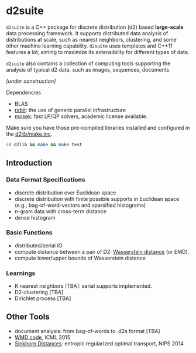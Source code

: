 # d2suite
`d2suite` is a C++ package for discrete distribution (d2) based 
__large-scale__ data processing framework. It supports distributed data analysis
of distributions at scale, such as nearest neighbors, clustering, and
some other machine learning capability. `d2suite` uses templates and C++11 features 
a lot, aiming to maximize its extensibility for different types of data.

`d2suite` also contains a collection of computing tools supporting the analysis 
of typical d2 data, such as images, sequences, documents.

*[under construction]*

Dependencies
 - BLAS
 - [rabit](https://github.com/dmlc/rabit): the use of generic parallel infrastructure
 - [mosek](https://www.mosek.com): fast LP/QP solvers, academic license available.

Make sure you have those pre-compiled libraries installed and
configured in the [d2lib/make.inc](d2lib/make.inc).
```bash
cd d2lib && make && make test
```

## Introduction
### Data Format Specifications
 - discrete distribution over Euclidean space
 - discrete distribution with finite possible supports in Euclidean space (e.g., bag-of-word-vectors and sparsified histograms)
 - n-gram data with cross-term distance
 - dense histogram

### Basic Functions
 - distributed/serial IO 
 - compute distance between a pair of D2: [Wasserstein distance](http://en.wikipedia.org/wiki/Wasserstein_metric) (or EMD).
 - compute lower/upper bounds of Wasserstein distance


### Learnings
 - K nearest neighbors [TBA]: serial supports implemented.
 - D2-clustering [TBA]
 - Dirichlet process [TBA]

## Other Tools
 - document analysis: from bag-of-words to .d2s format [TBA]
 - [WMD code](http://matthewkusner.com/#page2), ICML 2015
 - [Sinkhorn Distances](http://www.iip.ist.i.kyoto-u.ac.jp/member/cuturi/SI.html): entropic regularized optimal transport, NIPS 2014

